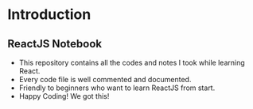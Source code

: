 # Introduction
## ReactJS Notebook
 - This repository contains all the codes and notes I took while learning React.</br>
 - Every code file is well commented and documented.</br>
 - Friendly to beginners who want to learn ReactJS from start.</br>
 - Happy Coding! We got this!
